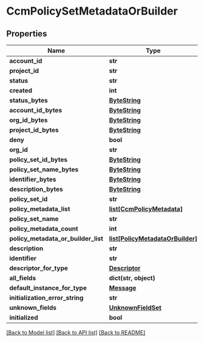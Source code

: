 # CcmPolicySetMetadataOrBuilder

## Properties
Name | Type | Description | Notes
------------ | ------------- | ------------- | -------------
**account_id** | **str** |  | [optional] 
**project_id** | **str** |  | [optional] 
**status** | **str** |  | [optional] 
**created** | **int** |  | [optional] 
**status_bytes** | [**ByteString**](ByteString.md) |  | [optional] 
**account_id_bytes** | [**ByteString**](ByteString.md) |  | [optional] 
**org_id_bytes** | [**ByteString**](ByteString.md) |  | [optional] 
**project_id_bytes** | [**ByteString**](ByteString.md) |  | [optional] 
**deny** | **bool** |  | [optional] 
**org_id** | **str** |  | [optional] 
**policy_set_id_bytes** | [**ByteString**](ByteString.md) |  | [optional] 
**policy_set_name_bytes** | [**ByteString**](ByteString.md) |  | [optional] 
**identifier_bytes** | [**ByteString**](ByteString.md) |  | [optional] 
**description_bytes** | [**ByteString**](ByteString.md) |  | [optional] 
**policy_set_id** | **str** |  | [optional] 
**policy_metadata_list** | [**list[CcmPolicyMetadata]**](CcmPolicyMetadata.md) |  | [optional] 
**policy_set_name** | **str** |  | [optional] 
**policy_metadata_count** | **int** |  | [optional] 
**policy_metadata_or_builder_list** | [**list[PolicyMetadataOrBuilder]**](PolicyMetadataOrBuilder.md) |  | [optional] 
**description** | **str** |  | [optional] 
**identifier** | **str** |  | [optional] 
**descriptor_for_type** | [**Descriptor**](Descriptor.md) |  | [optional] 
**all_fields** | **dict(str, object)** |  | [optional] 
**default_instance_for_type** | [**Message**](Message.md) |  | [optional] 
**initialization_error_string** | **str** |  | [optional] 
**unknown_fields** | [**UnknownFieldSet**](UnknownFieldSet.md) |  | [optional] 
**initialized** | **bool** |  | [optional] 

[[Back to Model list]](../README.md#documentation-for-models) [[Back to API list]](../README.md#documentation-for-api-endpoints) [[Back to README]](../README.md)


